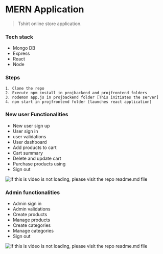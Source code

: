 # MERN Application
> Tshirt online store application.

### Tech stack
* Mongo DB
* Express 
* React
* Node

### Steps
```
1. Clone the repo
2. Execute npm install in projbackend and projfrontend folders
3. nodemon app.js in projbackend folder [This initiates the server]  
4. npm start in projfrontend folder [launches react application]
```


### New user Functionalities
* New user sign up
* User sign in
* user validations
* User dashboard
* Add products to cart 
* Cart summary
* Delete and update cart
* Purchase products using
* Sign out

![If this is video is not loading, please visit the repo readme.md file](../tshirt_newuser.gif)

### Admin functionalities
* Admin sign in 
* Admin validations
* Create products
* Manage products
* Create categories
* Manage categories
* Sign out

![If this is video is not loading, please visit the repo readme.md file](../tshirt_admin.gif)

